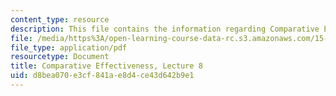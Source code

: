 ```yaml
---
content_type: resource
description: This file contains the information regarding Comparative Effectiveness.
file: /media/https%3A/open-learning-course-data-rc.s3.amazonaws.com/15-136j-principles-and-practice-of-drug-development-fall-2013/d8bea070e3cf841ae8d4ce43d642b9e1_MIT15_136JF13_Lec8_Comp.pdf
file_type: application/pdf
resourcetype: Document
title: Comparative Effectiveness, Lecture 8
uid: d8bea070-e3cf-841a-e8d4-ce43d642b9e1
---
```

